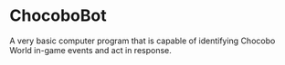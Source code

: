 ChocoboBot
==========

A very basic computer program that is capable of identifying Chocobo World in-game events and act in response. 
